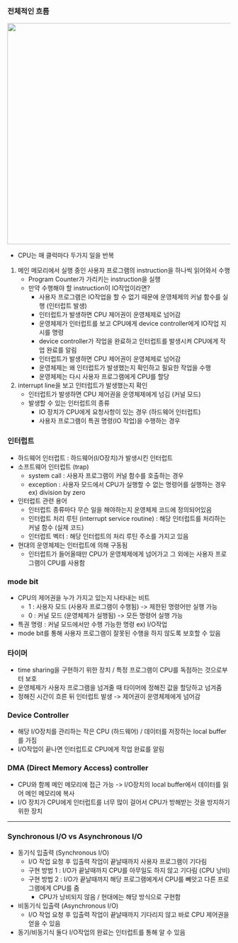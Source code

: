 ### 전체적인 흐름
<img src="https://user-images.githubusercontent.com/49056225/116192641-1b846c00-a769-11eb-9b53-5a57e379ff11.png" width="700" height="500"><br>
- CPU는 매 클럭마다 두가지 일을 반복
1. 메인 메모리에서 실행 중인 사용자 프로그램의 instruction을 하나씩 읽어와서 수행
    - Program Counter가 가리키는 instruction을 실행
    - 만약 수행해야 할 instruction이 IO작업이라면?
      - 사용자 프로그램은 IO작업을 할 수 없기 때문에 운영체제의 커널 함수를 실행 (인터럽트 발생)
      - 인터럽트가 발생하면 CPU 제어권이 운영체제로 넘어감
      - 운영체제가 인터럽트를 보고 CPU에게 device controller에게 IO작업 지시를 명령
      - device controller가 작업을 완료하고 인터럽트를 발생시켜 CPU에게 작업 완료를 알림
      - 인터럽트가 발생하면 CPU 제어권이 운영체제로 넘어감
      - 운영체제는 왜 인터럽트가 발생했는지 확인하고 필요한 작업을 수행
      - 운영체제는 다시 사용자 프로그램에게 CPU를 할당
2. interrupt line을 보고 인터럽트가 발생했는지 확인
    - 인터럽트가 발생하면 CPU 제어권을 운영체제에게 넘김 (커널 모드)
    - 발생할 수 있는 인터럽트의 종류
      - IO 장치가 CPU에게 요청사항이 있는 경우 (하드웨어 인터럽트)
      - 사용자 프로그램이 특권 명령(IO 작업)을 수행하는 경우 

### 인터럽트
- 하드웨어 인터럽트 : 하드웨어(I/O장치)가 발생시킨 인터럽트
- 소프트웨어 인터럽트 (trap)
  - system call : 사용자 프로그램이 커널 함수를 호출하는 경우
  - exception : 사용자 모드에서 CPU가 실행할 수 없는 명령어를 실행하는 경우 ex) division by zero
- 인터럽트 관련 용어
  - 인터럽트 종류마다 무슨 일을 해야하는지 운영체제 코드에 정의되어있음
  - 인터럽트 처리 루틴 (interrupt service routine) : 해당 인터럽트를 처리하는 커널 함수 (실제 코드)
  - 인터럽트 벡터 : 해당 인터럽트의 처리 루틴 주소를 가지고 있음
- 현대의 운영체제는 인터럽트에 의해 구동됨
  - 인터럽트가 들어올때만 CPU가 운영체제에게 넘어가고 그 외에는 사용자 프로그램이 CPU를 사용함 
  
### mode bit
- CPU의 제어권을 누가 가지고 있는지 나타내는 비트
  - 1 : 사용자 모드 (사용자 프로그램이 수행됨) -> 제한된 명령어만 실행 가능
  - 0 : 커널 모드 (운영체제가 실행됨) -> 모든 명령어 실행 가능
- 특권 명령 : 커널 모드에서만 수행 가능한 명령 ex) I/O작업
- mode bit를 통해 사용자 프로그램이 잘못된 수행을 하지 않도록 보호할 수 있음

### 타이머
- time sharing을 구현하기 위한 장치 / 특정 프로그램이 CPU를 독점하는 것으로부터 보호
- 운영체제가 사용자 프로그램을 넘겨줄 때 타이머에 정해진 값을 할당하고 넘겨줌
- 정해진 시간이 흐른 뒤 인터럽트 발생 -> 제어권이 운영체제에게 넘어감

### Device Controller
- 해당 I/O장치를 관리하는 작은 CPU (하드웨어) / 데이터를 저장하는 local buffer를 가짐
- I/O작업이 끝나면 인터럽트로 CPU에게 작업 완료를 알림

### DMA (Direct Memory Access) controller
- CPU와 함께 메인 메모리에 접근 가능 -> I/O장치의 local buffer에서 데이터를 읽어 메인 메모리에 복사
- I/O 장치가 CPU에게 인터럽트를 너무 많이 걸어서 CPU가 방해받는 것을 방지하기 위한 장치

---
### Synchronous I/O vs Asynchronous I/O
- 동기식 입출력 (Synchronous I/O)
    - I/O 작업 요청 후 입출력 작업이 끝날때까지 사용자 프로그램이 기다림
    - 구현 방법 1 : I/O가 끝날때까지 CPU를 아무일도 하지 않고 기다림 (CPU 낭비)
    - 구현 방법 2 : I/O가 끝날때까지 해당 프로그램에게서 CPU를 빼앗고 다른 프로그램에게 CPU를 줌
        - CPU가 낭비되지 않음 / 현대에는 해당 방식으로 구현함 
- 비동기식 입출력 (Asynchronous I/O)   
    - I/O 작업 요청 후 입출력 작업이 끝날때까지 기다리지 않고 바로 CPU 제어권을 얻을 수 있음
- 동기/비동기식 둘다 I/O작업의 완료는 인터럽트를 통해 알 수 있음
